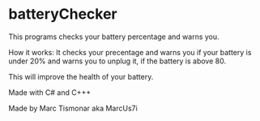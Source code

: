 # batteryChecker
This programs checks your battery percentage and warns you.

How it works:
It checks your precentage and warns you if your battery is under 20% and warns you to unplug it, if the battery is above 80.

This will improve the health of your battery.

Made with C# and C+++

Made by Marc Tismonar aka MarcUs7i

